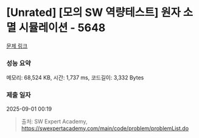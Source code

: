 # [Unrated] [모의 SW 역량테스트] 원자 소멸 시뮬레이션 - 5648 

[문제 링크](https://swexpertacademy.com/main/code/problem/problemDetail.do?contestProbId=AWXRFInKex8DFAUo) 

### 성능 요약

메모리: 68,524 KB, 시간: 1,737 ms, 코드길이: 3,332 Bytes

### 제출 일자

2025-09-01 00:19



> 출처: SW Expert Academy, https://swexpertacademy.com/main/code/problem/problemList.do
